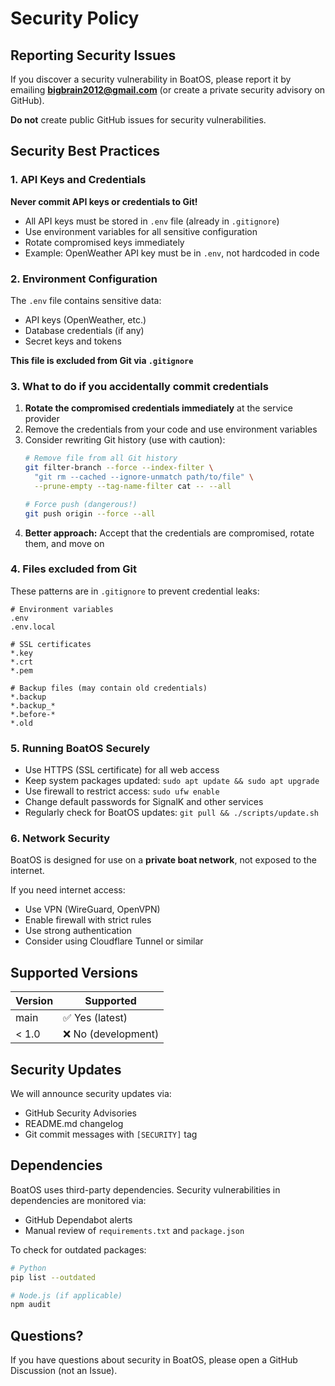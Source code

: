 # Security Policy

## Reporting Security Issues

If you discover a security vulnerability in BoatOS, please report it by emailing **bigbrain2012@gmail.com** (or create a private security advisory on GitHub).

**Do not** create public GitHub issues for security vulnerabilities.

## Security Best Practices

### 1. API Keys and Credentials

**Never commit API keys or credentials to Git!**

- All API keys must be stored in `.env` file (already in `.gitignore`)
- Use environment variables for all sensitive configuration
- Rotate compromised keys immediately
- Example: OpenWeather API key must be in `.env`, not hardcoded in code

### 2. Environment Configuration

The `.env` file contains sensitive data:
- API keys (OpenWeather, etc.)
- Database credentials (if any)
- Secret keys and tokens

**This file is excluded from Git via `.gitignore`**

### 3. What to do if you accidentally commit credentials

1. **Rotate the compromised credentials immediately** at the service provider
2. Remove the credentials from your code and use environment variables
3. Consider rewriting Git history (use with caution):
   ```bash
   # Remove file from all Git history
   git filter-branch --force --index-filter \
     "git rm --cached --ignore-unmatch path/to/file" \
     --prune-empty --tag-name-filter cat -- --all

   # Force push (dangerous!)
   git push origin --force --all
   ```
4. **Better approach:** Accept that the credentials are compromised, rotate them, and move on

### 4. Files excluded from Git

These patterns are in `.gitignore` to prevent credential leaks:

```
# Environment variables
.env
.env.local

# SSL certificates
*.key
*.crt
*.pem

# Backup files (may contain old credentials)
*.backup
*.backup_*
*.before-*
*.old
```

### 5. Running BoatOS Securely

- Use HTTPS (SSL certificate) for all web access
- Keep system packages updated: `sudo apt update && sudo apt upgrade`
- Use firewall to restrict access: `sudo ufw enable`
- Change default passwords for SignalK and other services
- Regularly check for BoatOS updates: `git pull && ./scripts/update.sh`

### 6. Network Security

BoatOS is designed for use on a **private boat network**, not exposed to the internet.

If you need internet access:
- Use VPN (WireGuard, OpenVPN)
- Enable firewall with strict rules
- Use strong authentication
- Consider using Cloudflare Tunnel or similar

## Supported Versions

| Version | Supported          |
| ------- | ------------------ |
| main    | ✅ Yes (latest)    |
| < 1.0   | ❌ No (development)|

## Security Updates

We will announce security updates via:
- GitHub Security Advisories
- README.md changelog
- Git commit messages with `[SECURITY]` tag

## Dependencies

BoatOS uses third-party dependencies. Security vulnerabilities in dependencies are monitored via:
- GitHub Dependabot alerts
- Manual review of `requirements.txt` and `package.json`

To check for outdated packages:
```bash
# Python
pip list --outdated

# Node.js (if applicable)
npm audit
```

## Questions?

If you have questions about security in BoatOS, please open a GitHub Discussion (not an Issue).

